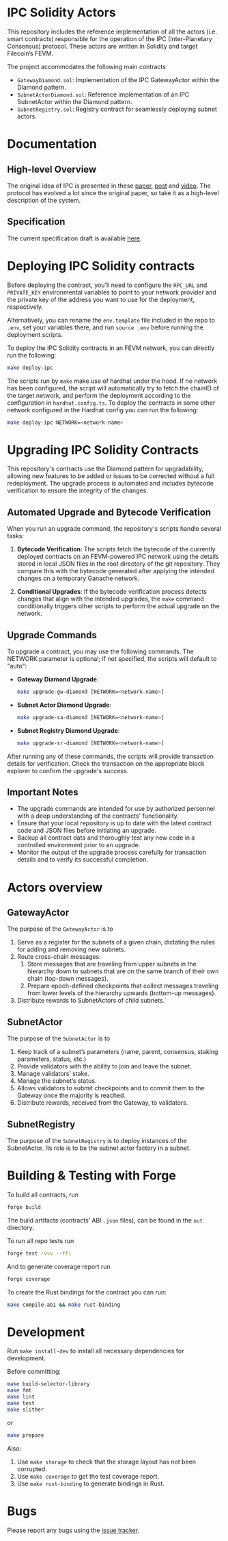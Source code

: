 # IPC Solidity Actors

This repository includes the reference implementation of all the actors (i.e. smart contracts)
responsible for the operation of the IPC (Inter-Planetary Consensus) protocol.
These actors are written in Solidity and target Filecoin’s FEVM.

The project accommodates the following main contracts

-   `GatewayDiamond.sol`: Implementation of the IPC GatewayActor within the Diamond pattern.
-   `SubnetActorDiamond.sol`: Reference implementation of an IPC SubnetActor within the Diamond pattern.
-   `SubnetRegistry.sol`: Registry contract for seamlessly deploying subnet actors.

# Documentation

## High-level Overview

The original idea of IPC is presented in these [paper](https://research.protocol.ai/publications/hierarchical-consensus-a-horizontal-scaling-framework-for-blockchains/delarocha2022.pdf), [post](https://docs.filecoin.io/basics/interplanetary-consensus/overview/) and [video](https://www.youtube.com/watch?v=G7d5KNRZdp0). The protocol has evolved a lot since the original paper, so take it as a high-level description of the system.

## Specification

The current specification draft is available [here](https://github.com/consensus-shipyard/IPC-design-reference-spec/blob/main/main.pdf).

# Deploying IPC Solidity contracts

Before deploying the contract, you'll need to configure the `RPC_URL` and `PRIVATE_KEY` environmental variables
to point to your network provider and the private key of the address you want to use for the deployment, respectively.

Alternatively, you can rename the `env.template` file included in the repo to `.env`, set your variables there,
and run `source .env` before running the deployment scripts.

To deploy the IPC Solidity contracts in an FEVM network, you can directly run the following:

```bash
make deploy-ipc
```

The scripts run by `make` make use of hardhat under the hood.
If no network has been configured, the script will automatically try to fetch the chainID of the target network,
and perform the deployment according to the configuration in `hardhat.config.ts`.
To deploy the contracts in some other network configured in the Hardhat config you can run the following:

```bash
make deploy-ipc NETWORK=<network-name>
```

# Upgrading IPC Solidity Contracts

This repository's contracts use the Diamond pattern for upgradability,
allowing new features to be added or issues to be corrected without a full redeployment.
The upgrade process is automated and includes bytecode verification to ensure the integrity of the changes.

## Automated Upgrade and Bytecode Verification

When you run an upgrade command, the repository's scripts handle several tasks:

1. **Bytecode Verification**: The scripts fetch the bytecode of the currently deployed contracts on an FEVM-powered IPC network using the details stored in local JSON files in the root directory of the git repository. They compare this with the bytecode generated after applying the intended changes on a temporary Ganache network.

2. **Conditional Upgrades**: If the bytecode verification process detects changes that align with the intended upgrades, the `make` command conditionally triggers other scripts to perform the actual upgrade on the network.

## Upgrade Commands

To upgrade a contract, you may use the following commands.
The NETWORK parameter is optional; if not specified, the scripts will default to "auto":

-   **Gateway Diamond Upgrade**:

    ```bash
    make upgrade-gw-diamond [NETWORK=<network-name>]
    ```

-   **Subnet Actor Diamond Upgrade**:

    ```bash
    make upgrade-sa-diamond [NETWORK=<network-name>]
    ```

-   **Subnet Registry Diamond Upgrade**:
    ```bash
    make upgrade-sr-diamond [NETWORK=<network-name>]
    ```

After running any of these commands, the scripts will provide transaction details for verification.
Check the transaction on the appropriate block explorer to confirm the upgrade's success.

## Important Notes

-   The upgrade commands are intended for use by authorized personnel with a deep understanding of the contracts' functionality.
-   Ensure that your local repository is up to date with the latest contract code and JSON files before initiating an upgrade.
-   Backup all contract data and thoroughly test any new code in a controlled environment prior to an upgrade.
-   Monitor the output of the upgrade process carefully for transaction details and to verify its successful completion.

# Actors overview

## GatewayActor

The purpose of the `GatewayActor` is to

1. Serve as a register for the subnets of a given chain, dictating the rules for adding and removing new subnets.
2. Route cross-chain messages:
    1. Store messages that are traveling from upper subnets in the hierarchy down to subnets that are on the same branch of their own chain (top-down messages).
    2. Prepare epoch-defined checkpoints that collect messages traveling from lower levels of the hierarchy upwards (bottom-up messages).
3. Distribute rewards to SubnetActors of child subnets.`

## SubnetActor

The purpose of the `SubnetActor` is to

1. Keep track of a subnet’s parameters (name, parent, consensus, staking parameters, status, etc.)
2. Provide validators with the ability to join and leave the subnet.
3. Manage validators’ stake.
4. Manage the subnet’s status.
5. Allows validators to submit checkpoints and to commit them to the Gateway once the majority is reached.
6. Distribute rewards, received from the Gateway, to validators.

## SubnetRegistry

The purpose of the `SubnetRegistry` is to deploy instances of the SubnetActor. Its role is to be the subnet actor factory in a subnet.

# Building & Testing with Forge

To build all contracts, run

```bash
forge build
```

The build artifacts (contracts’ ABI `.json` files), can be found in the `out` directory.

To run all repo tests run

```bash
forge test -vvv --ffi
```

And to generate coverage report run

```bash
forge coverage
```

To create the Rust bindings for the contract you can run:

```bash
make compile-abi && make rust-binding
```

# Development

Run `make install-dev` to install all necessary dependencies for development.

Before committing:

```bash
make build-selector-library
make fmt
make lint
make test
make slither
```

or

```bash
make prepare
```

Also:
1. Use `make storage` to check that the storage layout has not been corrupted.
2. Use `make coverage` to get the test coverage report.
3. Use `make rust-binding` to generate bindings in Rust.

# Bugs

Please report any bugs using the [issue tracker](https://github.com/consensus-shipyard/ipc/issues).
